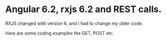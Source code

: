 # Angular 6.2, rxjs 6.2 and REST calls.
RXJS changed with version 6, and I had to change my older code.

Here are some coding examples the GET, POST etc.

